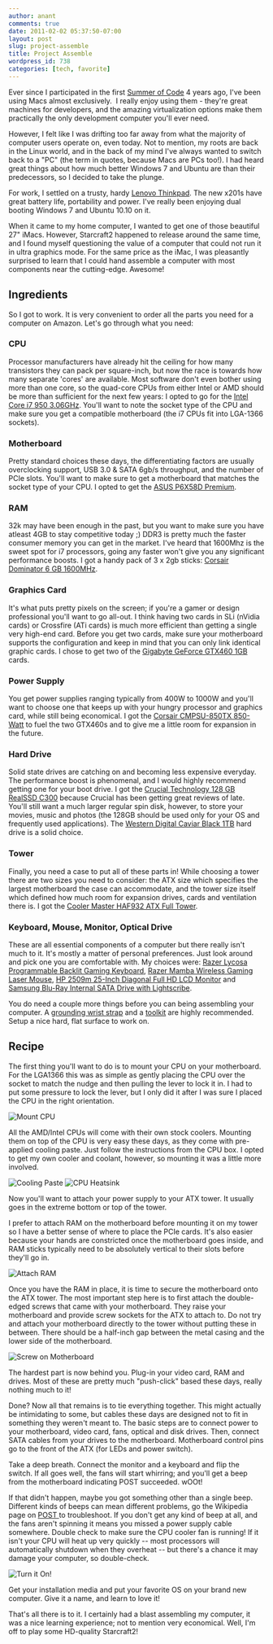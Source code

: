 ```yaml
---
author: anant
comments: true
date: 2011-02-02 05:37:50-07:00
layout: post
slug: project-assemble
title: Project Assemble
wordpress_id: 738
categories: [tech, favorite]
---
```


Ever since I participated in the first [Summer of Code](https://code.google.com/soc/) 4 years ago, I've been using Macs almost exclusively.  I really enjoy using them - they're great machines for developers, and the amazing virtualization options make them practically the only development computer you'll ever need.

However, I felt like I was drifting too far away from what the majority of computer users operate on, even today. Not to mention, my roots are back in the Linux world, and in the back of my mind I've always wanted to switch back to a "PC" (the term in quotes, because Macs are PCs too!). I had heard great things about how much better Windows 7 and Ubuntu are than their predecessors, so I decided to take the plunge.

For work, I settled on a trusty, hardy [Lenovo Thinkpad](http://www.amazon.com/gp/product/B0044SSRVI?ie=UTF8&tag=k006-20&linkCode=as2&camp=1789&creative=390957&creativeASIN=B0044SSRVI). The new x201s have great battery life, portability and power. I've really been enjoying dual booting Windows 7 and Ubuntu 10.10 on it.

When it came to my home computer, I wanted to get one of those beautiful 27" iMacs. However, Starcraft2 happened to release around the same time, and I found myself questioning the value of a computer that could not run it in ultra graphics mode. For the same price as the iMac, I was pleasantly surprised to learn that I could hand assemble a computer with most components near the cutting-edge. Awesome!

## Ingredients

So I got to work. It is very convenient to order all the parts you need for a computer on Amazon. Let's go through what you need:

### CPU

Processor manufacturers have already hit the ceiling for how many transistors they can pack per square-inch, but now the race is towards how many separate 'cores' are available. Most software don't even bother using more than one core, so the quad-core CPUs from either Intel or AMD should be more than sufficient for the next few years: I opted to go for the [Intel Core i7 950 3.06GHz](http://www.amazon.com/gp/product/B002A6G3V2?ie=UTF8&tag=k006-20&linkCode=as2&camp=1789&creative=390957&creativeASIN=B002A6G3V2). You'll want to note the socket type of the CPU and make sure you get a compatible motherboard (the i7 CPUs fit into LGA-1366 sockets).

### Motherboard

Pretty standard choices these days, the differentiating factors are usually overclocking support, USB 3.0 & SATA 6gb/s throughput, and the number of PCIe slots. You'll want to make sure to get a motherboard that matches the socket type of your CPU. I opted to get the [ASUS P6X58D Premium](http://www.amazon.com/gp/product/B002WSHXQ2?ie=UTF8&tag=k006-20&linkCode=as2&camp=1789&creative=390957&creativeASIN=B002WSHXQ2).

### RAM

32k may have been enough in the past, but you want to make sure you have atleast 4GB to stay competitive today ;) DDR3 is pretty much the faster consumer memory you can get in the market. I've heard that 1600Mhz is the sweet spot for i7 processors, going any faster won't give you any significant performance boosts. I got a handy pack of 3 x 2gb sticks: [Corsair Dominator 6 GB 1600MHz](http://www.amazon.com/gp/product/B003BYRLE0?ie=UTF8&tag=k006-20&linkCode=as2&camp=1789&creative=390957&creativeASIN=B003BYRLE0).

### Graphics Card

It's what puts pretty pixels on the screen; if you're a gamer or design professional you'll want to go all-out. I think having two cards in SLi (nVidia cards) or Crossfire (ATi cards) is much more efficient than getting a single very high-end card. Before you get two cards, make sure your motherboard supports the configuration and keep in mind that you can only link identical graphic cards. I chose to get two of the [Gigabyte GeForce GTX460 1GB](http://www.amazon.com/gp/product/B003UUEOPE?ie=UTF8&tag=k006-20&linkCode=as2&camp=1789&creative=390957&creativeASIN=B003UUEOPE) cards.

### Power Supply

You get power supplies ranging typically from 400W to 1000W and you'll want to choose one that keeps up with your hungry processor and graphics card, while still being economical. I got the [Corsair CMPSU-850TX 850-Watt](http://www.amazon.com/gp/product/B003BYRLE0?ie=UTF8&tag=k006-20&linkCode=as2&camp=1789&creative=390957&creativeASIN=B003BYRLE0) to fuel the two GTX460s and to give me a little room for expansion in the future.

### Hard Drive

Solid state drives are catching on and becoming less expensive everyday. The performance boost is phenomenal, and I would highly recommend getting one for your boot drive. I got the [Crucial Technology 128 GB RealSSD C300](http://www.amazon.com/gp/product/B0039SM0AS?ie=UTF8&tag=k006-20&linkCode=as2&camp=1789&creative=390957&creativeASIN=B0039SM0AS) because Crucial has been getting great reviews of late. You'll still want a much larger regular spin disk, however, to store your movies, music and photos (the 128GB should be used only for your OS and frequently used applications). The [Western Digital Caviar Black 1TB](http://www.amazon.com/gp/product/B0036Q7MV0?ie=UTF8&tag=k006-20&linkCode=as2&camp=1789&creative=390957&creativeASIN=B0036Q7MV0) hard drive is a solid choice.

### Tower

Finally, you need a case to put all of these parts in! While choosing a tower there are two sizes you need to consider: the ATX size which specifies the largest motherboard the case can accommodate, and the tower size itself which defined how much room for expansion drives, cards and ventilation there is. I got the [Cooler Master HAF932 ATX Full Tower](http://www.amazon.com/gp/product/B001EPUQAE?ie=UTF8&tag=k006-20&linkCode=as2&camp=1789&creative=390957&creativeASIN=B001EPUQAE).

### Keyboard, Mouse, Monitor, Optical Drive

These are all essential components of a computer but there really isn't much to it. It's mostly a matter of personal preferences. Just look around and pick one you are comfortable with. My choices were: [Razer Lycosa Programmable Backlit Gaming Keyboard](http://www.amazon.com/gp/product/B000YDIA78?ie=UTF8&tag=k006-20&linkCode=as2&camp=1789&creative=390957&creativeASIN=B000YDIA78), [Razer Mamba Wireless Gaming Laser Mouse](http://www.amazon.com/gp/product/B001WAKR3W?ie=UTF8&tag=k006-20&linkCode=as2&camp=1789&creative=390957&creativeASIN=B001WAKR3W), [HP 2509m 25-Inch Diagonal Full HD LCD Monitor](http://www.amazon.com/gp/product/B002MT6SDU?ie=UTF8&tag=k006-20&linkCode=as2&camp=1789&creative=390957&creativeASIN=B002MT6SDU) and [Samsung Blu-Ray Internal SATA Drive with Lightscribe](http://www.amazon.com/gp/product/B0032XJDJ6?ie=UTF8&tag=k006-20&linkCode=as2&camp=1789&creative=390957&creativeASIN=B0032XJDJ6).

You do need a couple more things before you can being assembling your computer. A [grounding wrist strap](http://www.amazon.com/gp/product/B000EDMPQK?ie=UTF8&tag=k006-20&linkCode=as2&camp=1789&creative=390957&creativeASIN=B000EDMPQK) and a [toolkit](http://www.amazon.com/gp/product/B00004Z5VS?ie=UTF8&tag=k006-20&linkCode=as2&camp=1789&creative=390957&creativeASIN=B00004Z5VS) are highly recommended. Setup a nice hard, flat surface to work on.

## Recipe

The first thing you'll want to do is to mount your CPU on your motherboard. For the LGA1366 this was as simple as gently placing the CPU over the socket to match the nudge and then pulling the lever to lock it in. I had to put some pressure to lock the lever, but I only did it after I was sure I placed the CPU in the right orientation.

![Mount CPU](/images/2011/cpu-mount.jpg)

All the AMD/Intel CPUs will come with their own stock coolers. Mounting them on top of the CPU is very easy these days, as they come with pre-applied cooling paste. Just follow the instructions from the CPU box. I opted to get my own cooler and coolant, however, so mounting it was a little more involved.

![Cooling Paste](/images/2011/cpu-paste.jpg) ![CPU Heatsink](/images/2011/cpu-heatsink.jpg)

Now you'll want to attach your power supply to your ATX tower. It usually goes in the extreme bottom or top of the tower.

I prefer to attach RAM on the motherboard before mounting it on my tower so I have a better sense of where to place the PCIe cards. It's also easier because your hands are constricted once the motherboard goes inside, and RAM sticks typically need to be absolutely vertical to their slots before they'll go in.

![Attach RAM](/images/2011/attach-ram.jpg)

Once you have the RAM in place, it is time to secure the motherboard onto the ATX tower. The most important step here is to first attach the double-edged screws that came with your motherboard. They raise your motherboard and provide screw sockets for the ATX to attach to. Do not try and attach your motherboard directly to the tower without putting these in between. There should be a half-inch gap between the metal casing and the lower side of the motherboard.

![Screw on Motherboard](/images/2011/motherboard-fix.jpg)

The hardest part is now behind you. Plug-in your video card, RAM and drives. Most of these are pretty much "push-click" based these days, really nothing much to it!

Done? Now all that remains is to tie everything together. This might actually be intimidating to some, but cables these days are designed not to fit in something they weren't meant to. The basic steps are to connect power to your motherboard, video card, fans, optical and disk drives. Then, connect SATA cables from your drives to the motherboard. Motherboard control pins go to the front of the ATX (for LEDs and power switch).

Take a deep breath. Connect the monitor and a keyboard and flip the switch. If all goes well, the fans will start whirring; and you'll get a beep from the motherboard indicating POST succeeded. wOOt!

If that didn't happen, maybe you got something other than a single beep. Different kinds of beeps can mean different problems, go the Wikipedia page on [POST ](https://secure.wikimedia.org/wikipedia/en/wiki/Power-on_self-test)to troubleshoot. If you don't get any kind of beep at all, and the fans aren't spinning it means you missed a power supply cable somewhere. Double check to make sure the CPU cooler fan is running! If it isn't your CPU will heat up very quickly -- most processors will automatically shutdown when they overheat -- but there's a chance it may damage your computer, so double-check.

![Turn it On!](/images/2011/turn-it-on.jpg)

Get your installation media and put your favorite OS on your brand new computer. Give it a name, and learn to love it!

That's all there is to it. I certainly had a blast assembling my computer, it was a nice learning experience; not to mention very economical. Well, I'm off to play some HD-quality Starcraft2!
